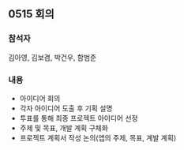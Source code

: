 ## 0515 회의

### 참석자

김아영, 김보겸, 박건우, 함범준

### 내용

- 아이디어 회의
- 각자 아이디어 도출 후 기획 설명
- 투표를 통해 최종 프로젝트 아이디어 선정
- 주제 및 목표, 개발 계획 구체화
- 프로젝트 계획서 작성 논의(앱의 주제, 목표, 계발 계획)
